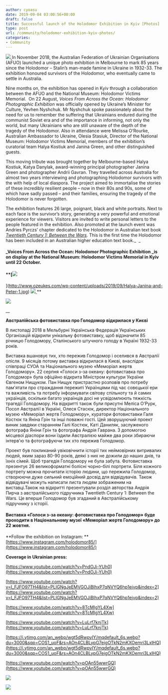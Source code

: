 ```yaml
---
author: cyoasu
date: 2019-09-04 03:00:56+00:00
draft: false
title: Successful launch of the Holodomor Exhibition in Kyiv [Photos]
type: post
url: /community/holodomor-exhibition-kyiv-photos/
categories:
- Community
---
```


[![](http://www.ozeukes.com/wp-content/uploads/2019/09/Five-of-us-1024x683.jpg)
](http://www.ozeukes.com/wp-content/uploads/2019/09/Five-of-us.jpg)In November 2018, the Australian Federation of Ukrainian Organisations (AFUO) launched a unique photo exhibition in Melbourne to mark 85 years since the Holodomor – Stalin’s man-made famine in Ukraine in 1932-33. The exhibition honoured survivors of the Holodomor, who eventually came to settle in Australia.

Nine months on, the exhibition has opened in Kyiv through a collaboration between the AFUO and the National Museum: Holodomor Victims Memorial.  On 22 August, _Voices From Across the Ocean: Holodomor Photographic Exhibition_ was officially opened by Ukraine’s Minister for Culture, Yevhen Nyshchuk. Mr Nyshchuk spoke passionately about the need for us to remember the suffering that Ukrainians endured during the communist Soviet era and of the importance in informing, not only the world, but many Ukrainians who are still unaware of the depth of the tragedy of the Holodomor. Also in attendance were Melissa O’Rourke, Australian Ambassador to Ukraine, Olesia Stasiuk, Director of the National Museum: Holodomor Victims Memorial, members of the exhibition’s curatorial team Halya Kostiuk and Janina Green, and other distinguished guests.

This moving tribute was brought together by Melbourne-based Halya Kostiuk, Katya Danylak, award-winning principal photographer Janina Green and photographer Andrii Gavran. They travelled across Australia for almost two years interviewing and photographing Holodomor survivors with the with help of local diaspora. The project aimed to immortalise the stories of these incredibly resilient people – now in their 80s and 90s, some of which have sadly passed – and their families, ensuring the tragedy of the Holodomor is never forgotten.

The exhibition features 26 large, poignant, black and white portraits. Next to each face is the survivor’s story, generating a very powerful and emotional experience for viewers. Visitors are invited to write personal letters to the people featured in the exhibition. Also promoted at the launch event was Andries Pyrczs’ chapter dedicated to the Holodomor in Australian text book [_Twentieth Century 1: Between the Wars_](https://www.htav.asn.au/shop/twentieth-century-history/twentieth-century-1-between-the-wars)_._ This is the first time the Holodomor has been included in an Australian higher education text book._  _


#### **_Voices From Across the Ocean: Holodomor Photographic Exhibition _is on display at the National Museum: Holodomor Victims Memorial in Kyiv until 22 October.**




#### **[![](http://www.ozeukes.com/wp-content/uploads/2019/09/Halya-Janina-and-Peter-1-1024x858.jpg)
](http://www.ozeukes.com/wp-content/uploads/2019/09/Halya-Janina-and-Peter-1.jpg) [![](http://www.ozeukes.com/wp-content/uploads/2019/09/Janina-and-Halya-1024x846.jpg)
](http://www.ozeukes.com/wp-content/uploads/2019/09/Janina-and-Halya.jpg)**


[![](http://www.ozeukes.com/wp-content/uploads/2019/09/cultural-minister-and-others-1024x683.jpg)
](http://www.ozeukes.com/wp-content/uploads/2019/09/cultural-minister-and-others.jpg)

__

**Австралійська фотовиставка про Голодомор відкрилася у Києві**

В листопаді 2018 в Мельбурні Українська Федерація Українських Організацій відкрили унікальну фотовиставку, щоб відзначити 85 річницю Голодомору, Сталінського штучного голоду в Україні 1932-33 років.

Виставка вшановує тих, хто пережив Голодомор і оселився в Австралії опісля. 9 місяців потому виставка відкрилася в Києві, внаслідок співпраці СУОА та Національного музею «Меморіал жертв Голодомору». 22 серпня «Голоси з-за океану: фотовиставка про Голодомор» була офіційно відкрита Міністром культури України Євгеном Нищуком. Пан Нищук пристрастно розповів про потребу пам'ятати про страждання пережиті Українцями під час совєцької ери та важливість та потребу інформувати світову спільноту та й самих українців, оскільки багато українців досі не усвідомлюють тяжкість трагедії Голодомору. На відкритті також були присутні Меліса О’Рурк, Посол Австралії в Україні, Олеся Стасюк, директор Національного музею «Меморіал жертв Голодомору», куратори фотовиставки Галя Костюк та Яніна Грін та інші поважні гості. Цей зворушуючий проект виник завдяки старанням Галі Костюк, Каті Даниляк, заслуженого фотографа Яніни Грін та фотографа Андрія Гаврана. З допомогою місцевої діаспори вони їздили Австралією майже два роки збираючи інтерв'ю та фотографуючи тих хто пережив Голодомор.

Проект був покликаний увіковічнити історії тих неймовірних витривалих людей, яким зараз 80-90 років, деякі з них не дожили до наших днів, та їхніх сімей. Щоб трагедія Голодомору не була забута. Фотовиставка презентує 26 великоформатні болісні чорно-білі портрети. Біля кожного портрету можна прочитати історію людини, що пережила Голодомор, створюючи дуже сильний емоційний досвід для відвідувачів. Також відвідувачі можуть написати листа людям зображеним на виставці.Також на відкритті презентували розділ авторства Андрія Пирча з австралійського підручника Twentieth Century 1: Between the Wars. Це вперше Голодомор був згаданий в Австралійському підручнику з історії.


#### **Виставка «Голоси з-за океану: фотовиставка про Голодомор» буде проходити в Національному музеї «Меморіал жертв Голодомору» до 22 жовтня.**


**Follow the exhibition on Instagram: ** [https://www.instagram.com/holodomor85/](https://www.instagram.com/holodomor85/)

**Coverage in Ukrainian press:**

[https://www.youtube.com/watch?v=PndOJi-YUh0](https://www.youtube.com/watch?v=PndOJi-YUh0)

[https://www.youtube.com/watch?v=I_FJFO97TH4&list=PLIGNgJeEMVGOJiBlhxP7qNVYQ6hp1ejvp&index=2](https://www.youtube.com/watch?v=I_FJFO97TH4&list=PLIGNgJeEMVGOJiBlhxP7qNVYQ6hp1ejvp&index=2)

[https://www.youtube.com/watch?v=8TcMIgYL4Xw](https://www.youtube.com/watch?v=8TcMIgYL4Xw)

[https://www.youtube.com/watch?v=LuLrf7knjTk](https://www.youtube.com/watch?v=LuLrf7knjTk)

[https://i.ytimg.com/an_webp/wgt5dRwpyIY/mqdefault_6s.webp?du=3000&sqp=COS1_uoF&rs=AOn4CLBLypG7eigOTkN2mKXOemri3LxlHQ](https://i.ytimg.com/an_webp/wgt5dRwpyIY/mqdefault_6s.webp?du=3000&sqp=COS1_uoF&rs=AOn4CLBLypG7eigOTkN2mKXOemri3LxlHQ)

[https://www.youtube.com/watch?v=pOAn55wwrGQ](https://www.youtube.com/watch?v=pOAn55wwrGQ)

[![](http://www.ozeukes.com/wp-content/uploads/2019/09/director-928x1024.jpg)
](http://www.ozeukes.com/wp-content/uploads/2019/09/director.jpg)

[![](http://www.ozeukes.com/wp-content/uploads/2019/09/portrait-on-wall-1024x683.jpg)
](http://www.ozeukes.com/wp-content/uploads/2019/09/portrait-on-wall.jpg)
